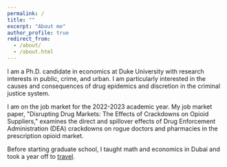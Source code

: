 ```yaml
---
permalink: /
title: ""
excerpt: "About me"
author_profile: true
redirect_from: 
  - /about/
  - /about.html
---
```


<meta name="google-site-verification" content="F1PA5O0lN6ADr5Cde5ABVSGNCeayniG2Il_SGyFGQjA" />


I am a Ph.D. candidate in economics at Duke University with research interests in public, crime, and urban. I am particularly interested in the causes and consequences of drug epidemics and discretion in the criminal justice system.  

I am on the job market for the 2022-2023 academic year. My job market paper, "Disrupting Drug Markets: The Effects of Crackdowns on Opioid Suppliers," examines the direct and spillover effects of Drug Enforcement Administration (DEA) crackdowns on rogue doctors and pharmacies in the prescription opioid market.

Before starting graduate school, I taught math and economics in Dubai and took a year off to [travel](https://twitter.com/adamksoliman/status/1402014895214776331?s=20&t=kWelDx7GIkrv42lqRBRhfQ). 
